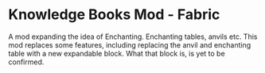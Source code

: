 # Knowledge Books Mod - Fabric
A mod expanding the idea of Enchanting. Enchanting tables, anvils etc. This mod replaces some features, including replacing the anvil and enchanting table with a new expandable block. What that block is, is yet to be confirmed.
 
